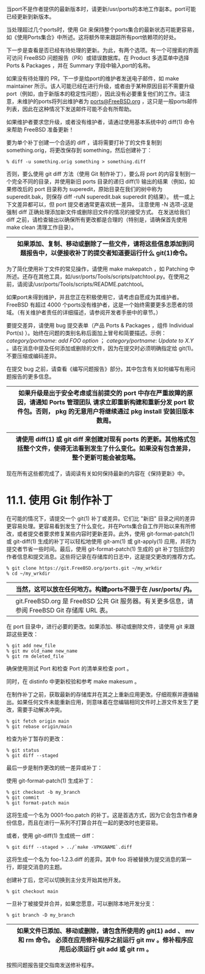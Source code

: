 当port不是作者提供的最新版本时，请更新/usr/ports的本地工作副本。port可能已经更新到新版本。

当处理超过几个ports时，使用 Git 来保持整个ports集合的最新状态可能更容易，如《使用Ports集合》中所述。这将额外带来跟踪所有port依赖项的好处。

下一步是查看是否已经有待处理的更新。为此，有两个选项。有一个可搜索的界面可访问 FreeBSD 问题报告（PR）或错误数据库。在 Product 多选菜单中选择 Ports & Packages ，并在 Summary 字段中输入port的名称。

如果没有待处理的 PR，下一步是给port的维护者发送电子邮件，如 make maintainer 所示。该人可能已经在进行升级，或者由于某种原因目前不需要升级port（例如，由于新版本的稳定性问题），因此没有必要重复他们的工作。请注意，未维护的ports将列出维护者为 ports@FreeBSD.org ，这只是一般ports邮件列表，因此在这种情况下发送邮件可能不会有所帮助。

如果维护者要求您升级，或者没有维护者，请通过使用基本系统中的 diff(1) 命令来帮助 FreeBSD 准备更新！

要为单个补丁创建一个合适的 diff ，请将需要打补丁的文件复制到 something.orig，将更改保存到 something，然后创建补丁：

```
% diff -u something.orig something > something.diff
```

否则，要么使用 git diff 方法（使用 Git 制作补丁），要么将 port 的内容复制到一个完全不同的目录，并使用新旧 ports 目录的递归 diff(1) 输出的结果（例如，如果修改后的 port 目录称为 superedit，原始目录在我们的树中称为 superedit.bak，则保存 diff -ruN superedit.bak superedit 的结果）。 统一或上下文差异都可以，但 port 提交者通常更喜欢统一差异。 注意使用 -N 选项-这是强制 diff 正确处理添加新文件或删除旧文件的情况的接受方式。 在发送给我们 diff 之前，请检查输出以确保所有更改都是合理的（特别是，请确保首先使用 make clean 清理工作目录）。

|  | 如果添加、复制、移动或删除了一些文件，请将这些信息添加到问题报告中，以便接收补丁的提交者知道要运行什么 git(1)命令。 |
| -- | --------------------------------------------------------------------------------------------------------------------- |

为了简化使用补丁文件的常见操作，请使用 make makepatch ，如 Patching 中所述。还存在其他工具，如/usr/ports/Tools/scripts/patchtool.py。在使用之前，请阅读/usr/ports/Tools/scripts/README.patchtool。

如果port未得到维护，并且您正在积极使用它，请考虑自愿成为其维护者。FreeBSD 有超过 4000 个ports没有维护者，这是一个始终需要更多志愿者的领域。（有关维护者责任的详细描述，请参阅开发者手册中的章节。）

要提交差异，请使用 bug 提交表单（产品 Ports & Packages ，组件 Individual Port(s) ）。始终在问题的类别名称后面加上冒号和简要描述。示例： <em>category/portname</em>:<span> </span><em>add FOO option</em> ； <em>category/portname</em>:<span> </span><em>Update to X.Y</em> 。请在消息中提及任何添加或删除的文件，因为在提交时必须明确指定给 git(1)。不要压缩或编码差异。

在提交 bug 之前，请查看《编写问题报告》部分。其中包含有关如何编写有用问题报告的更多信息。

|  | 如果升级是出于安全考虑或当前提交的 port 中存在严重故障的原因，请通知 Ports 管理团队 请求立即重新构建和重新分发 port 软件包。否则， pkg 的无意用户将继续通过 pkg install 安装旧版本数周。 |
| -- | ------------------------------------------------------------------------------------------------------------------------------------------------------------------------------------------ |

|  | 请使用 diff(1) 或 git diff 来创建对现有 ports 的更新。其他格式包括整个文件，使得无法看到发生了什么变化。如果没有包含差异，整个更新可能会被忽略。 |
| -- | -------------------------------------------------------------------------------------------------------------------------------------------------- |

现在所有这些都完成了，请阅读有关如何保持最新的内容在《保持更新》中。

# 11.1. 使用 Git 制作补丁

在可能的情况下，请提交一个 git(1) 补丁或差异。它们比 "新旧" 目录之间的差异更容易处理。更容易看到发生了什么变化，并在Ports集合自工作开始以来有所修改，或者提交者要求修复某些内容时更新差异。此外，使用 git-format-patch(1) 或 git-diff(1) 生成的补丁可以轻松地使用 git-am(1) 或 git-apply(1) 应用，并将为提交者节省一些时间。最后，使用 git-format-patch(1) 生成的 git 补丁包括您的作者信息和提交消息。这些将记录在存储库的日志中，这是提交更改的推荐方式。

```
% git clone https://git.FreeBSD.org/ports.git ~/my_wrkdir   
% cd ~/my_wrkdir
```

|  | 当然，这可以放在任何地方。构建ports不限于在 /usr/ports/ 内。                                 |
| -- | ---------------------------------------------------------------------------------------------- |
|  | git.FreeBSD.org 是 FreeBSD 公共 Git 服务器。有关更多信息，请参阅 FreeBSD Git 存储库 URL 表。 |

在 port 目录中，进行必要的更改。如果添加、移动或删除文件，请使用 git 来跟踪这些更改：

```
% git add new_file
% git mv old_name new_name
% git rm deleted_file
```

确保使用测试 Port 和检查 Port 的清单来检查 port 。

同时，在 distinfo 中更新校验和参考 make makesum 。

在制作补丁之前，获取最新的存储库并在其之上重新应用更改。仔细观察并遵循输出。如果任何文件未能重新应用，则意味着在您编辑相同文件时上游文件发生了更改，需要手动解决冲突。

```
% git fetch origin main
% git rebase origin/main
```

检查为补丁暂存的更改：

```
% git status
% git diff --staged
```

最后一步是制作更改的统一差异或补丁：

使用 git-format-patch(1) 生成补丁：

```
% git checkout -b my_branch
% git commit
% git format-patch main
```

这将生成一个名为 0001-foo.patch 的补丁。这是首选方式，因为它会包含作者身份信息，而且在进行一系列不打算合并在一起的更改时也更容易。

或者，使用 git-diff(1) 生成统一 diff：

```
% git diff --staged > ../`make -VPKGNAME`.diff
```

这将生成一个名为 foo-1.2.3.diff 的差异。其中 foo 将被替换为提交消息的第一行，即提交消息的主题。

创建补丁后，您可以切换到主分支开始其他开发。

```
% git checkout main
```

一旦补丁被接受并合并，如果您愿意，可以删除本地开发分支：

```
% git branch -D my_branch
```

|  | 如果文件已添加、移动或删除，请包含所使用的 git(1) add 、 mv 和 rm 命令。 必须在应用修补程序之前运行 git mv 。修补程序应用后必须运行 git add 或 git rm 。 |
| -- | ---------------------------------------------------------------------------------------------------------------------------------------------------------- |

按照问题报告提交指南发送修补程序。
